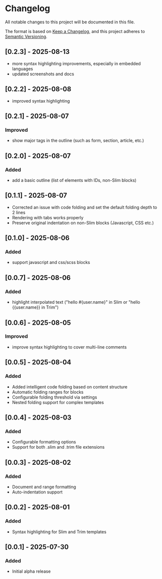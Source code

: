 # Changelog

All notable changes to this project will be documented in this file.

The format is based on [Keep a Changelog](https://keepachangelog.com/en/1.0.0/),
and this project adheres to [Semantic Versioning](https://semver.org/spec/v2.0.0.html).

## [0.2.3] - 2025-08-13

- more syntax highlighting improvements, especially in embedded languages
- updated screenshots and docs

## [0.2.2] - 2025-08-08

- improved syntax highlighting

## [0.2.1] - 2025-08-07

### Improved

- show major tags in the outline (such as form, section, article, etc.)

## [0.2.0] - 2025-08-07

### Added
- add a basic outline (list of elements with IDs, non-Slim blocks)

## [0.1.1] - 2025-08-07

- Corrected an issue with code folding and set the default folding depth to 2 lines
- Rendering with tabs works properly
- Preserve original indentation on non-Slim blocks (Javascript, CSS etc.)

## [0.1.0] - 2025-08-06

### Added

- support javascript and css/scss blocks

## [0.0.7] - 2025-08-06

### Added

- highlight interpolated text ("hello #{user.name}" in Slim or "hello {{user.name}} in Trim")

## [0.0.6] - 2025-08-05

### Improved

- improve syntax highlighting to cover multi-line comments

## [0.0.5] - 2025-08-04

### Added

- Added intelligent code folding based on content structure
- Automatic folding ranges for blocks
- Configurable folding threshold via settings
- Nested folding support for complex templates

## [0.0.4] - 2025-08-03

### Added

- Configurable formatting options
- Support for both .slim and .trim file extensions

## [0.0.3] - 2025-08-02

### Added

- Document and range formatting
- Auto-indentation support

## [0.0.2] - 2025-08-01

### Added

- Syntax highlighting for Slim and Trim templates

## [0.0.1] - 2025-07-30

### Added

- Initial alpha release

